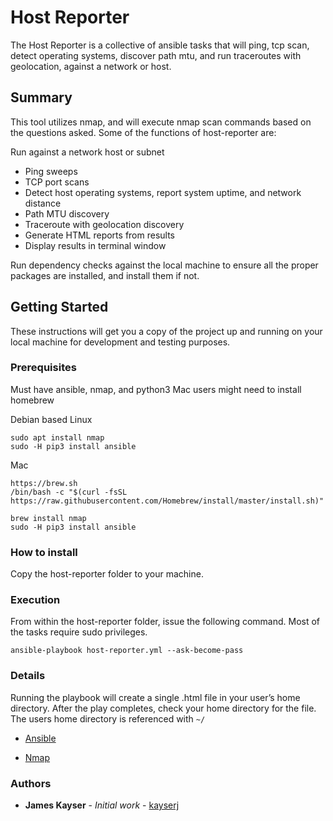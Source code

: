 # Host Reporter

The Host Reporter is a collective of ansible tasks that will ping, tcp scan, detect operating systems, discover path mtu, and run traceroutes with geolocation, against a network or host.  

## Summary
This tool utilizes nmap, and will execute nmap scan commands based on the questions asked.  Some of the functions of host-reporter are:  

Run against a network host or subnet  
* Ping sweeps  
* TCP port scans  
* Detect host operating systems, report system uptime, and network distance  
* Path MTU discovery  
* Traceroute with geolocation discovery  
* Generate HTML reports from results  
* Display results in terminal window  

Run dependency checks against the local machine to ensure all the proper packages are installed, and install them if not.  

## Getting Started

These instructions will get you a copy of the project up and running on your local machine for development and testing purposes.

### Prerequisites

Must have ansible, nmap, and python3
Mac users might need to install homebrew  

Debian based Linux
```
sudo apt install nmap
sudo -H pip3 install ansible 
```

Mac  
```
https://brew.sh
/bin/bash -c "$(curl -fsSL https://raw.githubusercontent.com/Homebrew/install/master/install.sh)"

brew install nmap
sudo -H pip3 install ansible
```


### How to install  
Copy the host-reporter folder to your machine.  

### Execution  
From within the host-reporter folder, issue the following command. Most of the tasks require sudo privileges.  

```
ansible-playbook host-reporter.yml --ask-become-pass
```

### Details  
Running the playbook will create a single .html file in your user’s home directory.  After the play completes, check your home directory for the file. The users home directory is referenced with `~/`  


* [Ansible](https://www.ansible.com/)

* [Nmap](https://nmap.org)

### Authors

* **James Kayser** - *Initial work* - [kayserj](https://github.com/kayserj)
